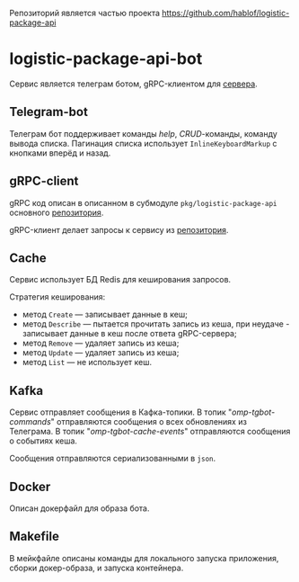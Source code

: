 Репозиторий является частью проекта https://github.com/hablof/logistic-package-api

# logistic-package-api-bot

Сервис является телеграм ботом, gRPC-клиентом для [сервера](https://github.com/hablof/logistic-package-api).

## Telegram-bot
Телеграм бот поддерживает команды _help_, _CRUD_-команды, команду вывода списка.
Пагинация списка использует `InlineKeyboardMarkup` с кнопками вперёд и назад.

## gRPC-client
gRPC код описан в описанном в субмодуле `pkg/logistic-package-api` основного [репозитория](https://github.com/hablof/logistic-package-api).

gRPC-клиент делает запросы к сервису из [репозитория](https://github.com/hablof/logistic-package-api).

## Cache
Сервис использует БД Redis для кеширования запросов. 

Стратегия кеширования:
* метод `Create` — записывает данные в кеш;
* метод `Describe` — пытается прочитать запись из кеша, при неудаче - записывает данные в кеш после ответа gRPC-сервера;
* метод `Remove` — удаляет запись из кеша;
* метод `Update` — удаляет запись из кеша;
* метод `List` — не использует кеш.

## Kafka
Сервис отправляет сообщения в Кафка-топики. 
В топик "_omp-tgbot-commands_" отправляются сообщения о всех обновлениях из Телеграма.
В топик "_omp-tgbot-cache-events_" отправляются сообщения о событиях кеша.

Сообщения отправляются сериализованными в `json`.

## Docker

Описан докерфайл для образа бота.

## Makefile

В мейкфайле описаны команды для локального запуска приложения, сборки докер-образа, и запуска контейнера.